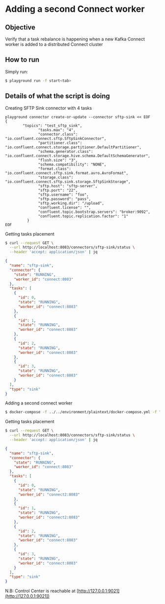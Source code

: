 # Adding a second Connect worker

## Objective

Verify that a task rebalance is happening when a new Kafka Connect worker is added to a distributed Connect cluster


## How to run

Simply run:

```bash
$ playground run -f start<tab>
```

## Details of what the script is doing

Creating SFTP Sink connector with 4 tasks

```
playground connector create-or-update --connector sftp-sink << EOF
{
        "topics": "test_sftp_sink",
               "tasks.max": "4",
               "connector.class": "io.confluent.connect.sftp.SftpSinkConnector",
               "partitioner.class": "io.confluent.connect.storage.partitioner.DefaultPartitioner",
               "schema.generator.class": "io.confluent.connect.storage.hive.schema.DefaultSchemaGenerator",
               "flush.size": "3",
               "schema.compatibility": "NONE",
               "format.class": "io.confluent.connect.sftp.sink.format.avro.AvroFormat",
               "storage.class": "io.confluent.connect.sftp.sink.storage.SftpSinkStorage",
               "sftp.host": "sftp-server",
               "sftp.port": "22",
               "sftp.username": "foo",
               "sftp.password": "pass",
               "sftp.working.dir": "/upload",
               "confluent.license": "",
               "confluent.topic.bootstrap.servers": "broker:9092",
               "confluent.topic.replication.factor": "1"
          }
EOF
```

Getting tasks placement

```bash
$ curl --request GET \
  --url http://localhost:8083/connectors/sftp-sink/status \
  --header 'accept: application/json' | jq
```

```json
{
  "name": "sftp-sink",
  "connector": {
    "state": "RUNNING",
    "worker_id": "connect:8083"
  },
  "tasks": [
    {
      "id": 0,
      "state": "RUNNING",
      "worker_id": "connect:8083"
    },
    {
      "id": 1,
      "state": "RUNNING",
      "worker_id": "connect:8083"
    },
    {
      "id": 2,
      "state": "RUNNING",
      "worker_id": "connect:8083"
    },
    {
      "id": 3,
      "state": "RUNNING",
      "worker_id": "connect:8083"
    }
  ],
  "type": "sink"
}
```

Adding a second connect worker

```bash
$ docker-compose -f ../../environment/plaintext/docker-compose.yml -f "${PWD}/docker-compose.plaintext.yml" -f "${PWD}/docker-compose.add-connect-worker.yml" up -d
```

Getting tasks placement

```bash
$ curl --request GET \
  --url http://localhost:8083/connectors/sftp-sink/status \
  --header 'accept: application/json' | jq
```

```json
{
  "name": "sftp-sink",
  "connector": {
    "state": "RUNNING",
    "worker_id": "connect:8083"
  },
  "tasks": [
    {
      "id": 0,
      "state": "RUNNING",
      "worker_id": "connect2:8083"
    },
    {
      "id": 1,
      "state": "RUNNING",
      "worker_id": "connect2:8083"
    },
    {
      "id": 2,
      "state": "RUNNING",
      "worker_id": "connect:8083"
    },
    {
      "id": 3,
      "state": "RUNNING",
      "worker_id": "connect:8083"
    }
  ],
  "type": "sink"
}
```

N.B: Control Center is reachable at [http://127.0.0.1:9021](http://127.0.0.1:9021])
